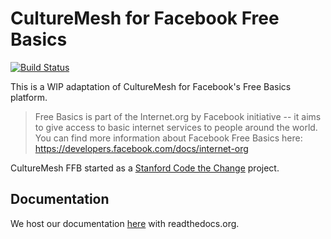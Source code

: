 
# CultureMesh for Facebook Free Basics

[![Build Status](https://travis-ci.org/alanefl/culturemeshFFB.svg?branch=master)](https://travis-ci.org/alanefl/culturemeshFFB)

This is a WIP adaptation of CultureMesh for Facebook's Free Basics platform.

> Free Basics is part of the Internet.org by Facebook initiative -- it aims
> to give access to basic internet services to people around the world.
> You can find more information about Facebook Free Basics here: https://developers.facebook.com/docs/internet-org

CultureMesh FFB started as a [Stanford Code the Change](https://codethechange.stanford.edu/) project.

## Documentation

We host our documentation [here](https://culturemeshffb.readthedocs.io/en/latest/) with readthedocs.org.
